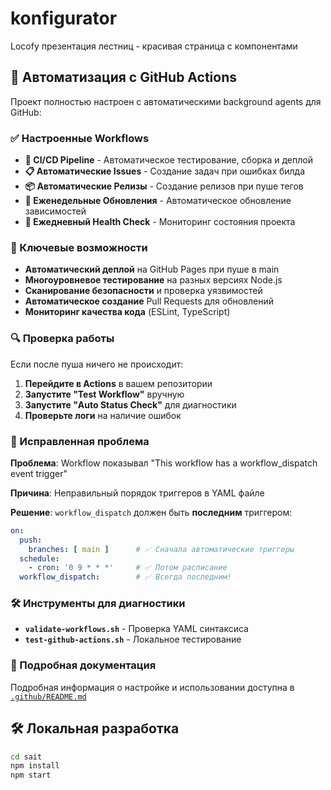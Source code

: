 # konfigurator

Locofy презентация лестниц - красивая страница с компонентами

## 🚀 Автоматизация с GitHub Actions

Проект полностью настроен с автоматическими background agents для GitHub:

### ✅ Настроенные Workflows

- **🔄 CI/CD Pipeline** - Автоматическое тестирование, сборка и деплой
- **📋 Автоматические Issues** - Создание задач при ошибках билда
- **📦 Автоматические Релизы** - Создание релизов при пуше тегов
- **🔄 Еженедельные Обновления** - Автоматическое обновление зависимостей
- **🏥 Ежедневный Health Check** - Мониторинг состояния проекта

### 🎯 Ключевые возможности

- **Автоматический деплой** на GitHub Pages при пуше в main
- **Многоуровневое тестирование** на разных версиях Node.js
- **Сканирование безопасности** и проверка уязвимостей
- **Автоматическое создание** Pull Requests для обновлений
- **Мониторинг качества кода** (ESLint, TypeScript)

### 🔍 Проверка работы

Если после пуша ничего не происходит:

1. **Перейдите в Actions** в вашем репозитории
2. **Запустите "Test Workflow"** вручную
3. **Запустите "Auto Status Check"** для диагностики
4. **Проверьте логи** на наличие ошибок

### 🐛 Исправленная проблема

**Проблема**: Workflow показывал "This workflow has a workflow_dispatch event trigger"

**Причина**: Неправильный порядок триггеров в YAML файле

**Решение**: `workflow_dispatch` должен быть **последним** триггером:

```yaml
on:
  push:
    branches: [ main ]      # ✅ Сначала автоматические триггеры
  schedule:
    - cron: '0 9 * * *'     # ✅ Потом расписание
  workflow_dispatch:        # ✅ Всегда последним!
```

### 🛠 Инструменты для диагностики

- **`validate-workflows.sh`** - Проверка YAML синтаксиса
- **`test-github-actions.sh`** - Локальное тестирование

### 📖 Подробная документация

Подробная информация о настройке и использовании доступна в [`.github/README.md`](.github/README.md)

## 🛠 Локальная разработка

```bash
cd sait
npm install
npm start
```
